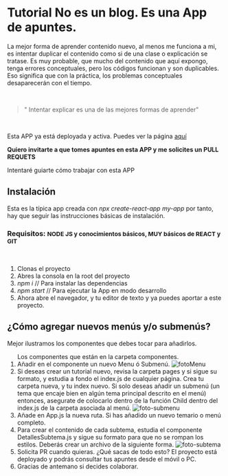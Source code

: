 <h1> Tutorial No es un blog. Es una App de apuntes. </h1>

<p> La mejor forma de aprender contenido nuevo, al menos me funciona a mi, es intentar duplicar el contenido como si de una clase o explicación se  tratase. Es muy probable, que mucho del contenido que aquí expongo, tenga errores conceptuales, pero los códigos funcionan y son duplicables. Eso significa que con la práctica, los problemas conceptuales desaparecerán con el tiempo.</p>

<br/>

<blockquote>" Intentar explicar es una de las mejores formas de aprender"</blockquote> 

<br/>

<p>Esta APP ya está deployada y activa. Puedes ver la página <a href="https://tutorials-vert.vercel.app/" target="_blank">aquí</a></p>

<p><b>Quiero invitarte a que tomes apuntes en esta APP y me solicites un PULL REQUETS</b></p>

<p>Intentaré guiarte cómo trabajar con esta APP</p>

<h2>Instalación</h2>

<p>Esta es la típica app creada con <i>npx create-react-app my-app</i> por tanto, hay que seguir las instrucciones básicas de instalación.</p>

<h3>Requisitos: <small>NODE JS y conocimientos básicos, MUY básicos de REACT y GIT</small></h3>

<br/>

<ol>
    <li>Clonas el proyecto</li>
    <li>Abres la consola en la root del proyecto</li>
    <li><i>npm i</i> // Para instalar las dependencias</li>
    <li><i>npm start</i> // Para ejecutar la App en modo desarrollo</li>
    <li>Ahora abre el navegador, y tu editor de texto y ya puedes aportar a este proyecto.</li>
</ol>

<h2>¿Cómo agregar nuevos menús y/o submenús?</h2>

<p>Mejor ilustramos los componentes que debes tocar para añadirlos.</p>
<ol>Los componentes que están en la carpeta componentes.
    <li>Añadir en el componente un nuevo Menu ó Submenú. <img alt="fotoMenu" src="https://firebasestorage.googleapis.com/v0/b/twitter-clone-d82aa.appspot.com/o/images%2F1.jpg?alt=media&token=cdc00f44-bf86-49ae-95ca-d6dac1dce618"/></li>
    <li>Si deseas crear un tutorial nuevo, revisa la carpeta pages y si sigue su formato, y estudia a fondo el index.js de cualquier página. Crea tu carpeta nueva, y tu index nuevo. Si solo deseas añadir un submenú (un tema que encaje bien en algún tema principal descrito en el menú) entonces, asegurate de colocarlo dentro de la función Child dentro del index.js de la carpeta asociada al menú. <img alt="foto-submenu" src="https://firebasestorage.googleapis.com/v0/b/twitter-clone-d82aa.appspot.com/o/images%2F2.jpg?alt=media&token=b6f78711-6a40-4ade-8dc7-6eecded0140e" /></li>
    <li>Añade en App.js la nueva ruta.  Si has añadido un nuevo temario o menú completo.</li>
    <li>Para crear el contenido de cada subtema, estudia el componente DetallesSubtema.js y sigue su formato para que no se rompan los estilos. Deberás crear un archivo de la siguiente forma. <img alt="foto-subtema" src="https://firebasestorage.googleapis.com/v0/b/twitter-clone-d82aa.appspot.com/o/images%2F3.jpg?alt=media&token=84a703f0-840c-4dca-8884-c7490c79e465" /></li>
    <li>Solicita PR cuando quieras. ¿Qué sacas de todo esto? El proyecto está deployado y podrás consultar tus apuntes desde el móvil o PC.</li>
    <li>Gracias de antemano si decides colaborar.</li>
</ol>